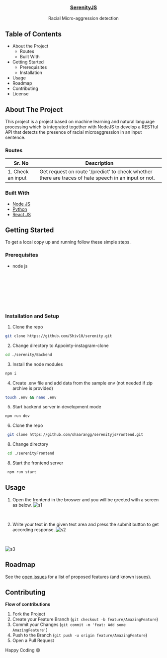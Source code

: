 <p align="center">

  <a href="https://myserenity.live" target="_blank"><h3 align="center">SerenityJS</h3></a>

  <p align="center">
    Racial Micro-aggression detection
    <br />
  </p>
</p>




## Table of Contents

* About the Project
  * Routes
  * Built With
* Getting Started
  * Prerequisites
  * Installation
* Usage
* Roadmap
* Contributing
* License



<!-- ABOUT THE PROJECT -->
## About The Project

This project is a project based on machine learning and natural language processing which is integrated together with NodeJS to develop a RESTful API that detects the presence of racial microaggression in an input sentence.

### Routes
|Sr. No                     |  Description
|---------------------------|--------------------------------------------------------------------------------------------------------------|
|1. Check an input           |Get request on route '/predict' to check whether there are traces of hate speech in an input or not.                                                |

### Built With

* [Node JS](https://nodejs.org/en/)
* [Python](https://www.python.org/)
* [React JS](https://reactjs.org/)



## Getting Started

To get a local copy up and running follow these simple steps.

### Prerequisites

* node js
<br/><br/><br/><br/><br/><br/><br/><br/>

### Installation and Setup
 
1. Clone the repo
```sh
git clone https://github.com/Shiv10/serenity.git
```
2. Change directory to Appointy-instagram-clone
```sh
cd ./serenity/Backend
```
3. Install the node modules 
```sh
npm i
```
4. Create .env file and add data from the sample env (not needed if zip archive is provided)
```sh
touch .env && nano .env
```
5. Start backend server in development mode
```sh
npm run dev
```
6. Clone the repo
```sh
 git clone https://github.com/shaarangg/serenityjsFrontend.git
```
8. Change directory
```sh
 cd ./serenityFrontend
```
8. Start the frontend server
```sh
 npm run start
```

## Usage

1. Open the frontend in the broswer and you will be greeted with a screen as below.
![s1](https://user-images.githubusercontent.com/62327490/151834364-9e793b29-b921-4371-988f-3fbe893f6cad.png)
<br/>

2. Write your text in the given text area and press the submit button to get according response.
![s2](https://user-images.githubusercontent.com/17690376/151835324-27342665-b768-46bc-90e7-da8d63909eb6.png)

<br/>

![s3](https://user-images.githubusercontent.com/62327490/151834780-ea6e2e4f-a49c-4028-ad35-dea8094459ce.png)



## Roadmap

See the [open issues](https://github.com/Shiv10/serenity/issues) for a list of proposed features (and known issues).


## Contributing

**Flow of contributions**

1. Fork the Project
2. Create your Feature Branch (`git checkout -b feature/AmazingFeature`)
3. Commit your Changes (`git commit -m 'feat: Add some AmazingFeature'`)
4. Push to the Branch (`git push -u origin feature/AmazingFeature`)
5. Open a Pull Request

Happy Coding :smile:


